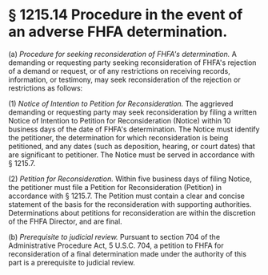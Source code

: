 # § 1215.14   Procedure in the event of an adverse FHFA determination.

(a) *Procedure for seeking reconsideration of FHFA's determination.* A demanding or requesting party seeking reconsideration of FHFA's rejection of a demand or request, or of any restrictions on receiving records, information, or testimony, may seek reconsideration of the rejection or restrictions as follows:


(1) *Notice of Intention to Petition for Reconsideration.* The aggrieved demanding or requesting party may seek reconsideration by filing a written Notice of Intention to Petition for Reconsideration (Notice) within 10 business days of the date of FHFA's determination. The Notice must identify the petitioner, the determination for which reconsideration is being petitioned, and any dates (such as deposition, hearing, or court dates) that are significant to petitioner. The Notice must be served in accordance with § 1215.7.


(2) *Petition for Reconsideration.* Within five business days of filing Notice, the petitioner must file a Petition for Reconsideration (Petition) in accordance with § 1215.7. The Petition must contain a clear and concise statement of the basis for the reconsideration with supporting authorities. Determinations about petitions for reconsideration are within the discretion of the FHFA Director, and are final.


(b) *Prerequisite to judicial review.* Pursuant to section 704 of the Administrative Procedure Act, 5 U.S.C. 704, a petition to FHFA for reconsideration of a final determination made under the authority of this part is a prerequisite to judicial review.




